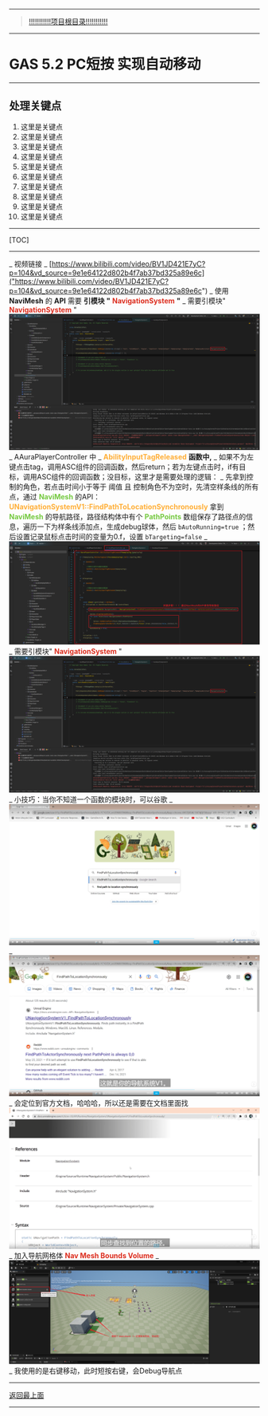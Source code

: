 ___________________________________________________________________________________________
> [!!!!!!!!!!!项目根目录!!!!!!!!!!!](./!!!!!!!!!!!项目目录!!!!!!!!!!!.md)

___________________________________________________________________________________________

# GAS 5.2 PC短按 实现自动移动
___________________________________________________________________________________________
## 处理关键点
1. 这里是关键点
2. 这里是关键点
3. 这里是关键点
4. 这里是关键点
5. 这里是关键点
6. 这里是关键点
7. 这里是关键点
8. 这里是关键点
9. 这里是关键点
10. 这里是关键点
___________________________________________________________________________________________

[TOC]

___________________________________________________________________________________________

_ 视频链接
    _  [https://www.bilibili.com/video/BV1JD421E7yC?p=104&vd_source=9e1e64122d802b4f7ab37bd325a89e6c]("https://www.bilibili.com/video/BV1JD421E7yC?p=104&vd_source=9e1e64122d802b4f7ab37bd325a89e6c")
_ 使用 **NaviMesh** 的 **API** 需要 **引模块** **"** <font color=#DC2D1E>**NavigationSystem**</font> **"**
    _ 需要引模块" <font color=#DC2D1E>**NavigationSystem**</font> " ![图片](https://github.com/liyunlong618/LiYunLongKnowledgeLibrary/blob/main/UECPP/Models/GAS/GAS_2_Aura/DetailContent/Image/GAS_032/113058_475192.png?raw=true)
_ AAuraPlayerController 中
    _ <font color=#FFAF38>**AbilityInputTagReleased**</font> **函数中,**
        _ 如果不为左键点击tag，调用ASC组件的回调函数，然后return；若为左键点击时，if有目标，调用ASC组件的回调函数；没目标，这里才是需要处理的逻辑：
        _ 先拿到控制的角色，若点击时间小于等于 阈值 且 控制角色不为空时，先清空样条线的所有点，通过 <font color=#75C940>**NaviMesh**</font> 的API： <font color=#FFAF38>**UNavigationSystemV1::FindPathToLocationSynchronously**</font> 拿到 <font color=#75C940>**NaviMesh**</font> 的导航路径，路径结构体中有个 <font color=#75C940>**PathPoints**</font> 数组保存了路径点的信息，遍历一下为样条线添加点，生成debug球体，然后 `bAutoRunning=true` ；然后设置记录鼠标点击时间的变量为0.f，设置 `bTargeting=false`
        _  ![图片](https://github.com/liyunlong618/LiYunLongKnowledgeLibrary/blob/main/UECPP/Models/GAS/GAS_2_Aura/DetailContent/Image/GAS_032/637612_886080.png?raw=true)
            _ 需要引模块" <font color=#DC2D1E>**NavigationSystem**</font> " ![图片](https://github.com/liyunlong618/LiYunLongKnowledgeLibrary/blob/main/UECPP/Models/GAS/GAS_2_Aura/DetailContent/Image/GAS_032/711087_988406.png?raw=true)
_ 小技巧：当你不知道一个函数的模块时，可以谷歌
    _  ![图片](https://github.com/liyunlong618/LiYunLongKnowledgeLibrary/blob/main/UECPP/Models/GAS/GAS_2_Aura/DetailContent/Image/GAS_032/679958_782482.png?raw=true)
    _  ![图片](https://github.com/liyunlong618/LiYunLongKnowledgeLibrary/blob/main/UECPP/Models/GAS/GAS_2_Aura/DetailContent/Image/GAS_032/259772_140573.png?raw=true)
    _ 会定位到官方文档，哈哈哈，所以还是需要在文档里面找 ![图片](https://github.com/liyunlong618/LiYunLongKnowledgeLibrary/blob/main/UECPP/Models/GAS/GAS_2_Aura/DetailContent/Image/GAS_032/193824_382242.png?raw=true)
_ 加入导航网格体 <font color=#DC2D1E>**Nav Mesh Bounds Volume**</font>
    _  ![图片](https://github.com/liyunlong618/LiYunLongKnowledgeLibrary/blob/main/UECPP/Models/GAS/GAS_2_Aura/DetailContent/Image/GAS_032/273431_263758.png?raw=true)
_ 我使用的是右键移动，此时短按右键，会Debug导航点

___________________________________________________________________________________________

[返回最上面](#处理关键点)
___________________________________________________________________________________________